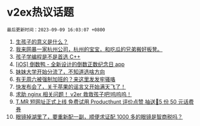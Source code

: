 # v2ex热议话题

`最后更新时间：2023-09-09 16:03:07 +0800`

1. [生孩子的意义是什么？](https://www.v2ex.com/t/972200)
1. [我来网暴一家杭州公司，杭州的宝宝，和吃瓜的兄弟搬好板凳。](https://www.v2ex.com/t/972102)
1. [孩子学编程是不是首选 C++](https://www.v2ex.com/t/972165)
1. [[iOS] 倒数鸭 - 全新设计的倒数正数纪念日 app](https://www.v2ex.com/t/972076)
1. [妹妹大学开始分流了，不知道选啥方向](https://www.v2ex.com/t/972129)
1. [有无周六被强制加班的？来这里发发牢骚咯](https://www.v2ex.com/t/972193)
1. [快发布会了，关于苹果的谣言又开始满天飞了！](https://www.v2ex.com/t/972227)
1. [求助 nginx 相关问题！ v2er 救救孩子吧!呜呜呜！](https://www.v2ex.com/t/972086)
1. [T.MR 短网址正式上线 免费试用 Producthunt 评价点赞 抽送🎁5 份 50 元话费券](https://www.v2ex.com/t/972155)
1. [眼镜掉湖里了，要重新配一副，顺便求证配 1000 多的眼镜是智商税吗？](https://www.v2ex.com/t/972194)

